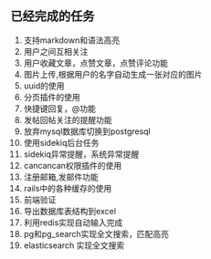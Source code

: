 ## 已经完成的任务

1. 支持markdown和语法高亮
2. 用户之间互相关注
3. 用户收藏文章，点赞文章，点赞评论功能
3. 图片上传,根据用户的名字自动生成一张对应的图片
4. uuid的使用
5. 分页插件的使用
6. 快捷键回复，@功能
7. 发帖回帖关注的提醒功能
8. 放弃mysql数据库切换到postgresql
9. 使用sidekiq后台任务
10. sidekiq异常提醒，系统异常提醒
11. cancancan权限插件的使用
12. 注册邮箱,发邮件功能
13. rails中的各种缓存的使用
14. 前端验证
15. 导出数据库表结构到excel
16. 利用redis实现自动输入完成
17. pg和pg_search实现全文搜索，匹配高亮
18. elasticsearch 实现全文搜索
